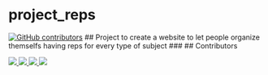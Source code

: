  # project_reps
 <a href="https://github.com/abhisheknaiidu/awesome-github-profile-readme/graphs/contributors"><img alt="GitHub contributors" src="https://img.shields.io/github/contributors/GigiClandestino/project_reps?color=2b9348"></a>
    ## Project to create a website to let people organize themselfs having reps for every type of subject
    ###
    ## Contributors
    <div>
        <a href="https://github.com/CICCIOSGAMINO/exide_vasche/graphs/contributors">
          <img src="https://contrib.rocks/image?repo=CICCIOSGAMINO/exide_vasche" />
        </a>
        <a href="https://github.com/GigiClandestino/project_reps/graphs/contributors">
          <img src="https://contrib.rocks/image?repo=GigiClandestino/project_reps" />
        </a>
        <a href="https://github.com/DuilioSeghezzi/personal-portfolio/graphs/contributors">
          <img src="https://contrib.rocks/image?repo=DuilioSeghezzi/personal-portfolio" />
        </a>
        <a href="https://github.com/Paldo70/gigiTerrone/graphs/contributors">
      <img src="https://contrib.rocks/image?repo=Paldo70/gigiTerrone" />
        </a>
    </div>
